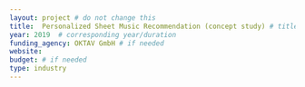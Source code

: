 ```yaml
---
layout: project # do not change this
title: 	Personalized Sheet Music Recommendation (concept study) # title of the project
year: 2019	# corresponding year/duration
funding_agency: OKTAV GmbH # if needed
website: 
budget: # if needed
type: industry
---
```

